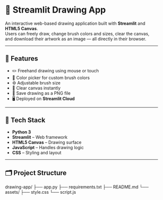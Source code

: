 # 🎨 Streamlit Drawing App

An interactive web-based drawing application built with **Streamlit** and **HTML5 Canvas**.  
Users can freely draw, change brush colors and sizes, clear the canvas, and download their artwork as an image — all directly in their browser.

---

## 🚀 Features
- ✏️ Freehand drawing using mouse or touch
- 🎨 Color picker for custom brush colors
- ⚙️ Adjustable brush size
- 🧹 Clear canvas instantly
- 💾 Save drawing as a PNG file
- 🖥️ Deployed on **Streamlit Cloud**

---

## 🧩 Tech Stack
- **Python 3**
- **Streamlit** – Web framework
- **HTML5 Canvas** – Drawing surface
- **JavaScript** – Handles drawing logic
- **CSS** – Styling and layout

---

## 🗂️ Project Structure
drawing-app/
├── app.py
├── requirements.txt
├── README.md
└── assets/
├── style.css
└── script.js
